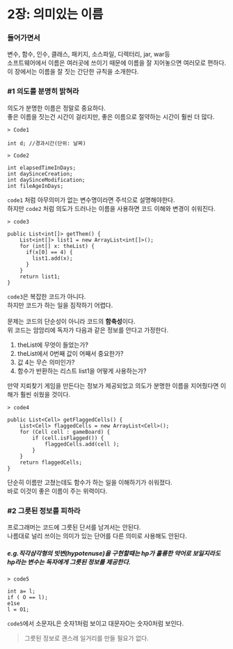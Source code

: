 # 2장: 의미있는 이름

### 들어가면서
변수, 함수, 인수, 클래스, 패키지, 소스파일, 디렉터리, jar, war등 <br>
소프트웨어에서 이름은 여러곳에 쓰이기 때문에 이름을 잘 지어놓으면 여러모로 편하다. <br>
이 장에서는 이름을 잘 짓는 간단한 규칙을 소개한다.

### #1 의도를 분명히 밝혀라
의도가 분명한 이름은 정말로 중요하다. <br>
좋은 이름을 짓는건 시간이 걸리지만, 좋은 이름으로 절약하는 시간이 훨씬 더 많다.<br>


```
> Code1

int d; //경과시간(단위: 날짜)
```


```
> Code2

int elapsedTimeInDays;
int daySinceCreation;
int daySinceModification;
int fileAgeInDays;
```

`code1` 처럼 아무의미가 없는 변수명이라면 주석으로 설명해야한다. <br>
하지만 `code2` 처럼 의도가 드러나는 이름을 사용하면 코드 이해와 변경이 쉬워진다.


```
> code3

public List<int[]> getThem() {
    List<int[]> list1 = new ArrayList<int[]>();
    for (int[] x: theList) {
      if(x[0] == 4) {
        list1.add(x);
      }
    }
    return list1;
}
```

`code3`은 복잡한 코드가 아니다. <br>
하지만 코드가 하는 일을 짐작하기 어렵다.<br>
<br>
문제는 코드의 단순성이 아니라 코드의 **함축성**이다.<br>
위 코드는 암암리에 독자가 다음과 같은 정보를 안다고 가정한다.

1. theList에 무엇이 들었는가?
2. theList에서 0번째 값이 어째서 중요한가?
3. 값 4는 무슨 의미인가?
4. 함수가 반환하는 리스트 list1을 어떻게 사용하는가?

만약 지뢰찾기 게임을 만든다는 정보가 제공되었고 의도가 분명한 이름을 지어줬다면 이해가 훨씬 쉬웠을 것이다.

```
> code4

public List<Cell> getFlaggedCells() {
    List<Cell> flaggedCells = new ArrayList<Cell>();
    for (Cell cell : gameBoard) {
        if (cell.isFlagged()) {
            flaggedCells.add(cell );
        }
    }
    return flaggedCells;
}
```
단순히 이름만 고쳤는데도 함수가 하는 일을 이해하기가 쉬워졌다.<br>
바로 이것이 좋은 이름이 주는 위력이다.
### #2 그릇된 정보를 피하라
프로그래머는 코드에 그릇된 단서를 남겨서는 안된다.<br>
나름대로 널리 쓰이는 의미가 있는 단어를 다른 의미로 사용해도 안된다.
##### e.g.직각삼각형의 빗변(hypotenuse)을 구현할때는 hp가 훌륭한 약어로 보일지라도 hp라는 변수는 독자에게 그릇된 정보를 제공한다.

```
> code5

int a= l;
if ( O == l);
e1se
l = O1;
```
`code5`에서 소문자L은 숫자1처럼 보이고 대문자O는 숫자0처럼 보인다.<br>

> 그릇된 정보로 괜스레 일거리를 만들 필요가 없다.

